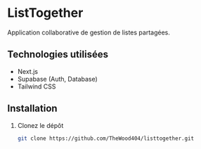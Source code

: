 # ListTogether

Application collaborative de gestion de listes partagées.

## Technologies utilisées

- Next.js
- Supabase (Auth, Database)
- Tailwind CSS

## Installation

1. Clonez le dépôt
   ```bash
   git clone https://github.com/TheWood404/listtogether.git